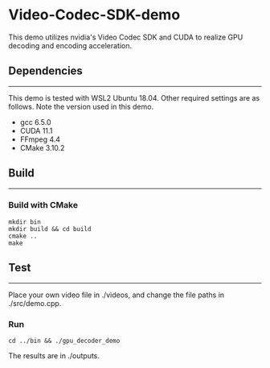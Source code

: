# Video-Codec-SDK-demo

This demo utilizes nvidia's Video Codec SDK and CUDA to realize GPU decoding and encoding acceleration.

## Dependencies
---
This demo is tested with WSL2 Ubuntu 18.04. Other required settings are as follows. Note the version used in this demo.
* gcc 6.5.0
* CUDA 11.1
* FFmpeg 4.4
* CMake 3.10.2

## Build
---
### Build with CMake
````
mkdir bin
mkdir build && cd build
cmake ..
make
````

## Test
---
Place your own video file in ./videos, and change the file paths in ./src/demo.cpp.
### Run
````
cd ../bin && ./gpu_decoder_demo
````
The results are in ./outputs.